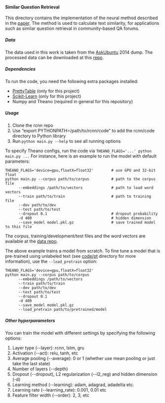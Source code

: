 #### Similar Question Retrieval

This directory contains the implementation of the neural method described in the [paper](https://arxiv.org/pdf/1512.05726.pdf). The method is used to calculate text similarity, for applications such as similar question retrieval in community-based QA forums.

##### Data
The data used in this work is taken from the [AskUbuntu](http://askubuntu.com/) 2014 dump.  The processed data can be downloaded at this [repo](https://github.com/taolei87/askubuntu).

##### Dependencies
To run the code, you need the following extra packages installed:
  - [PrettyTable](https://pypi.python.org/pypi/PrettyTable) (only for this project)
  - [Scikit-Learn](http://scikit-learn.org/stable/) (only for this project)
  - Numpy and Theano (required in general for this repository)


##### Usage
  1. Clone the rcnn repo
  2. Use “export PYTHONPATH=/path/to/rcnn/code” to add the rcnn/code directory to Python library
  3. Run `python main.py --help` to see all running options

To specify Theano configs, run the code via ```THEANO_FLAGS='...' python main.py ...``` For instance, here is an example to run the model with default parameters:
```
THEANO_FLAGS='device=gpu,floatX=float32'        # use GPU and 32-bit float
python main.py --corpus path/to/corpus          # path to the corpus file
      --embeddings /path/to/vectors             # path to load word vectors
      --train path/to/train                     # path to training file
      --dev path/to/dev        
      --test path/to/test      
      --dropout 0.1                             # dropout probability
      -d 400                                    # hidden dimension
      --save_model model.pkl.gz                 # save trained model to this file
```
The corpus, training/development/test files and the word vectors are available at the [data repo](https://github.com/taolei87/askubuntu). 

The above example trains a model from scratch.
To fine tune a model that is pre-trained using unlabeled text (see [code/pt](../code/pt) directory for more information), use the ```--load_pretrain``` option:
```
THEANO_FLAGS='device=gpu,floatX=float32'        
python main.py --corpus path/to/corpus
      --embeddings /path/to/vectors
      --train path/to/train                    
      --dev path/to/dev        
      --test path/to/test      
      --dropout 0.1                 
      -d 400                          
      --save_model model.pkl.gz
      --load_pretrain path/to/pretrained/model
```

##### Other hyperparameters
You can train the model with different settings by specifying the following options:
 1. Layer type (--layer):  rcnn, lstm, gru
 2. Activation (--act): relu, tanh, etc 
 3. Average pooling (--average): 0 or 1  (whether use mean pooling or just take the last state)
 4. Number of layers (--depth)
 5. Dropout (--dropout), L2 regularization (--l2_reg) and hidden dimension (-d)
 6. Learning method (--learning): adam, adagrad, adadelta etc.
 7. Learning rate (--learning_rate): 0.001, 0.01 etc
 8. Feature filter width (--order): 2, 3, etc
